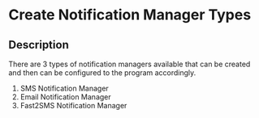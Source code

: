 # Create Notification Manager Types

## Description

There are 3 types of notification managers available that can be created and then can be configured to the program accordingly.

1. SMS Notification Manager
2. Email Notification Manager
3. Fast2SMS Notification Manager



